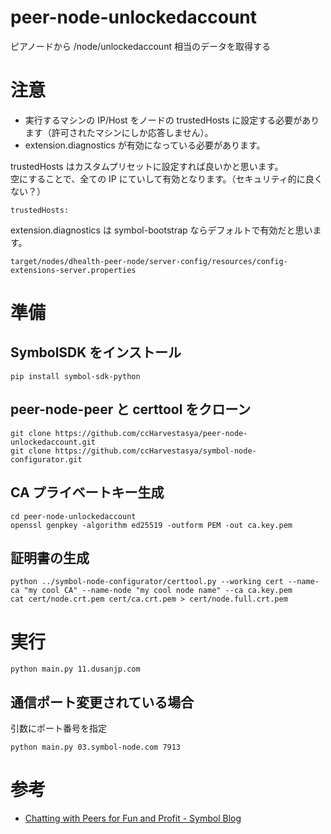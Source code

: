 # peer-node-unlockedaccount

ピアノードから /node/unlockedaccount 相当のデータを取得する

# 注意

- 実行するマシンの IP/Host をノードの trustedHosts に設定する必要があります（許可されたマシンにしか応答しません）。
- extension.diagnostics が有効になっている必要があります。

trustedHosts はカスタムプリセットに設定すれば良いかと思います。  
空にすることで、全ての IP にていして有効となります。（セキュリティ的に良くない？）

```
trustedHosts:
```

extension.diagnostics は symbol-bootstrap ならデフォルトで有効だと思います。

```
target/nodes/dhealth-peer-node/server-config/resources/config-extensions-server.properties
```

# 準備

## SymbolSDK をインストール

```
pip install symbol-sdk-python
```

## peer-node-peer と certtool をクローン

```
git clone https://github.com/ccHarvestasya/peer-node-unlockedaccount.git
git clone https://github.com/ccHarvestasya/symbol-node-configurator.git
```

## CA プライベートキー生成

```
cd peer-node-unlockedaccount
openssl genpkey -algorithm ed25519 -outform PEM -out ca.key.pem
```

## 証明書の生成

```
python ../symbol-node-configurator/certtool.py --working cert --name-ca "my cool CA" --name-node "my cool node name" --ca ca.key.pem
cat cert/node.crt.pem cert/ca.crt.pem > cert/node.full.crt.pem
```

# 実行

```
python main.py 11.dusanjp.com
```

## 通信ポート変更されている場合

引数にポート番号を指定

```
python main.py 03.symbol-node.com 7913
```

# 参考

- [Chatting with Peers for Fun and Profit - Symbol Blog](https://symbolblog.com/developer-guides/chatting-with-peers-for-fun-and-profit/)
